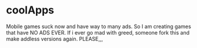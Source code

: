 # coolApps
Mobile games suck now and have way to many ads. So I am creating games that have NO ADS EVER.  If i ever go mad with greed, someone fork this and make addless versions again. PLEASE,,,
